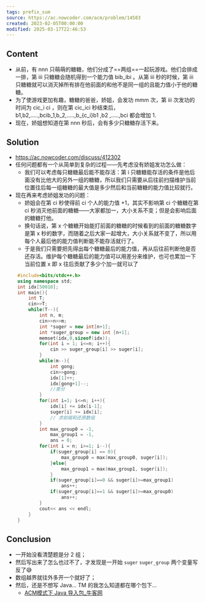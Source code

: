 ```yaml
---
tags: prefix_sum
source: https://ac.nowcoder.com/acm/problem/14583
created: 2023-02-05T00:00:00
modified: 2025-03-17T22:46:53
---
```


## Content
  - 从前，有 nnn 只萌萌的糖糖，他们分成了==两组==一起玩游戏。他们会排成一排，第 iii 只糖糖会随机得到一个能力值 bib_ibi 。从第 iii 秒的时候，第 iii 只糖糖就可以消灭掉所有排在他前面的和他不是同一组的且能力值小于他的糖糖。
  - 为了使游戏更加有趣，糖糖的爸爸，娇姐，会发功 mmm 次，第 iii 次发功的时间为 cic_i ci ，则在第 cic_ici 秒结束后，b1,b2,.....,bcib_1,b_2,.....,b_{c_i}b1 ,b2 ,.....,bci 都会增加 1.
  - 现在，娇姐想知道在第 nnn 秒后，会有多少只糖糖存活下来。

## Solution
  - https://ac.nowcoder.com/discuss/412302
  - 任何问题都有一个从简单到复杂的过程——先考虑没有娇姐发功怎么做：
    - 我们可以考虑每只糖糖最后能不能存活：第 i 只糖糖能存活的条件是他后面没有比他大的另外一组的糖糖，所以我们只需要从后往前扫描维护当前位置往后每一组糖糖的最大值是多少然后和当前糖糖的能力值比较就行。
- 现在再来考虑娇姐发功的问题：
    - 娇姐会在第 ci 秒使得前 ci 个人的能力值 +1，其实不影响第 ci 个糖糖在第 ci 秒消灭他前面的糖糖——大家都加一，大小关系不变；但是会影响后面的糖糖打他。
    - 换句话说，第 x 个糖糖开始能打前面的糖糖的时候看到的前面的糖糖数字是第 x 秒的数字，而随着之后大家一起增大，大小关系就不变了，所以用每个人最后他的能力值判断能不能存活就行了。
    - 于是我们只需要把先得出每个糖糖最后的能力值，再从后往前判断他是否还存活。维护每个糖糖最后的能力值可以用差分来维护，也可也累加一下当前位置 x 即 x 往后贡献了多少个加一就可以了

```cpp
    #include<bits/stdc++.h>
    using namespace std;
    int idx[50010];
    int main(){
        int T;
        cin>>T;
        while(T--){
            int n, m;
            cin>>n>>m;
            int *suger = new int[n+1];
            int *suger_group = new int [n+1];
            memset(idx,0,sizeof(idx));
            for(int i = 1; i<=n; i++){
                cin >> suger_group[i] >> suger[i];
            }
            while(m--){
                int gong;
                cin>>gong;
                idx[1]++;
                idx[gong+1]--;
                //差分
            }
            for(int i=1; i<=n; i++){
                idx[i] += idx[i-1];
                suger[i] += idx[i];
                // 求前缀和还原数组
            }
            int max_group0 = -1,
                max_group1 = -1,
                ans = 0;
            for(int i = n; i>=1; i--){
                if(suger_group[i] == 0){
                    max_group0 = max(max_group0, suger[i]);
                }else{
                    max_group1 = max(max_group1, suger[i]);
                }
                if(suger_group[i]==0 && suger[i]>=max_group1)
                    ans++;
                if(suger_group[i]==1 && suger[i]>=max_group0)
                    ans++;
            }
            cout<< ans << endl;
        }
    }
```

## Conclusion
  - 一开始没看清楚题是分 2 组；
  - 然后写出来了怎么也过不了，才发现是一开始 `suger` `suger_group` 两个变量写反了😅
  - 数组越界就往外多开一个就好了；
  - 然后，还是不想写 Java... TM 的我怎么知道都在哪个包下...
    - [ACM模式下 Java 导入包_牛客网](https://www.nowcoder.com/discuss/815927)
